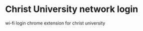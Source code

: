 Christ University network login
===============

wi-fi login chrome extension for christ university
